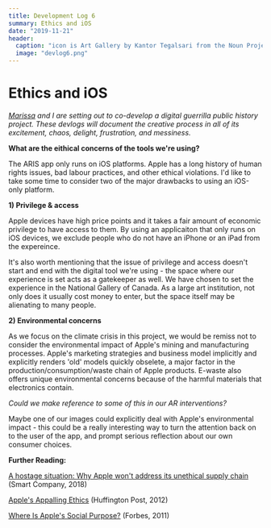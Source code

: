 ```yaml
---
title: Development Log 6
summary: Ethics and iOS 
date: "2019-11-21" 
header:
  caption: "icon is Art Gallery by Kantor Tegalsari from the Noun Project"
  image: "devlog6.png"
--- 
```

# Ethics and iOS 
*[Marissa](https://marissafoley.netlify.com/) and I are setting out to co-develop a digital guerrilla public history project. These devlogs will document the creative process in all of its excitement, chaos, delight, frustration, and messiness.*

**What are the eithical concerns of the tools we're using?**

The ARIS app only runs on iOS platforms. Apple has a long history of human rights issues, bad labour practices, and other ethical violations. I'd like to take some time to consider two of the major drawbacks to using an iOS-only platform. 

**1) Privilege & access** 

Apple devices have high price points and it takes a fair amount of economic privilege to have access to them. By using an applicaiton that only runs on iOS devices, we exclude people who do not have an iPhone or an iPad from the expereince. 

It's also worth mentioning that the issue of privilege and access doesn't start and end with the digital tool we're using - the space where our experience is set acts as a gatekeeper as well. We have chosen to set the experience in the National Gallery of Canada. As a large art institution, not only does it usually cost money to enter, but the space itself may be alienating to many people. 


**2) Environmental concerns**

As we focus on the climate crisis in this project, we would be remiss not to consider the environmental impact of Apple's mining and manufacturing processes. Apple's marketing strategies and business model implicitly and explicitly renders 'old' models quickly obselete, a major factor in the production/consumption/waste chain of Apple products. E-waste also offers unique environmental concerns because of the harmful materials that electronics contain.  

*Could we make reference to some of this in our AR interventions?* 

Maybe one of our images could explicitly deal with Apple's environmental impact - this could be a really interesting way to turn the attention back on to the user of the app, and prompt serious reflection about our own consumer choices. 

**Further Reading:**

[A hostage situation: Why Apple won't address its unethical supply chain](https://www.smartcompany.com.au/industries/information-technology/a-hostage-situation-why-apple-wont-address-its-unethical-supply-chain/) (Smart Company, 2018)

[Apple's Appalling Ethics](https://www.huffpost.com/entry/apples-appalling-ethics_b_1651264) (Huffington Post, 2012)

[Where Is Apple's Social Purpose?](https://www.forbes.com/sites/csr/2011/08/12/where-is-apples-social-purpose/#73eaa342499d) (Forbes, 2011)
